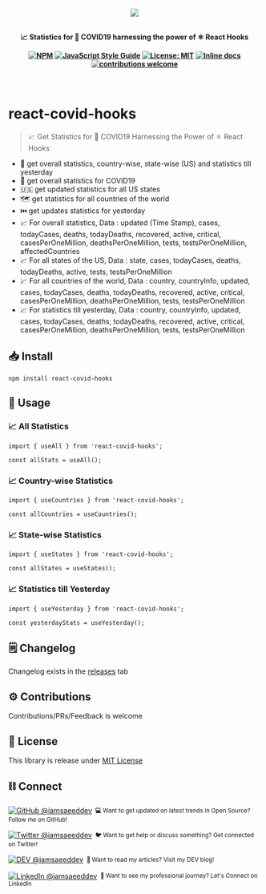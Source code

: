 <h4 align="center">
    <a href="https://github.com/iamsaeeddev/react-covid-hooks">
        <img src="https://raw.githubusercontent.com/iamsaeeddev/react-covid-hooks/master/logo.png">
    </a>

<br/>
<br/>

📈 Statistics for 🦠 COVID19 harnessing the power of ⚛️ React Hooks

[![NPM](https://img.shields.io/npm/v/react-covid-hooks.svg)](https://www.npmjs.com/package/react-covid-hooks) [![JavaScript Style Guide](https://img.shields.io/badge/code_style-standard-brightgreen.svg)](https://standardjs.com) [![License: MIT](https://img.shields.io/badge/License-MIT-yellow.svg)](https://opensource.org/licenses/MIT) [![Inline docs](http://inch-ci.org/github/iamsaeeddev/react-covid-hooks.svg?branch=master)](http://inch-ci.org/github/iamsaeeddev/react-covid-hooks) [![contributions welcome](https://img.shields.io/badge/contributions-welcome-brightgreen.svg?style=flat)](https://github.com/iamsaeeddev/react-covid-hooks/issues)
</h4>
<br/>


# react-covid-hooks
> 📈 Get Statistics for 🦠  COVID19 Harnessing the Power of  ⚛️ React Hooks

- 🚀 get overall statistics, country-wise, state-wise (US) and statistics till yesterday
- 🦠 get overall statistics for COVID19
- 🇺🇸 get updated statistics for all US states
- 🗺️ get statistics for all countries of the world 
- ⏮️ get updates statistics for yesterday
- 📈 For overall statistics, Data : updated (Time Stamp), cases, todayCases, deaths, todayDeaths, recovered, active, critical, casesPerOneMillion, deathsPerOneMillion, tests, testsPerOneMillion, affectedCountries
- 📈 For all states of the US, Data : state, cases, todayCases, deaths, todayDeaths, active, tests, testsPerOneMillion
- 📈 For all countries of the world, Data : country, countryInfo, updated, cases, todayCases, deaths, todayDeaths, recovered, active, critical, casesPerOneMillion, deathsPerOneMillion, tests, testsPerOneMillion
- 📈 For statistics till yesterday, Data : country, countryInfo, updated, cases, todayCases, deaths, todayDeaths, recovered, active, critical, casesPerOneMillion, deathsPerOneMillion, tests, testsPerOneMillion



## 📥 Install

```
npm install react-covid-hooks
```


## 💅 Usage

### 📈 All Statistics

```
import { useAll } from 'react-covid-hooks';

const allStats = useAll();
```


### 📈 Country-wise Statistics

```
import { useCountries } from 'react-covid-hooks';

const allCountries = useCountries();
```


### 📈 State-wise Statistics 

```
import { useStates } from 'react-covid-hooks';

const allStates = useStates();
```


### 📈 Statistics till Yesterday

```
import { useYesterday } from 'react-covid-hooks';

const yesterdayStats = useYesterday();
```



## 🗒️ Changelog

Changelog exists in the [releases](https://github.com/iamsaeeddev/react-covid-hooks/releases) tab



## ⚙️ Contributions

Contributions/PRs/Feedback is welcome



## 📔 License

This library is release under [MIT License](https://github.com/iamsaeeddev/react-covid-hooks/blob/master/LICENSE)



## ⛓️ Connect

<div align="left">
    <p><a href="https://github.com/iamsaeeddev"><img alt="GitHub @iamsaeeddev" align="center" src="https://img.shields.io/badge/GITHUB-gray.svg?colorB=6cc644&colorA=6cc644&style=flat" /></a>&nbsp;<small><strong> 💻 </strong> Want to get updated on latest trends in Open Source? Follow me on GitHub!</small></p>
    <p><a href="https://twitter.com/iamsaeeddev/"><img alt="Twitter @iamsaeeddev" align="center" src="https://img.shields.io/badge/TWITTER-gray.svg?colorB=1da1f2&colorA=1da1f2&style=flat" /></a>&nbsp;<small><strong> 🐦 </strong> Want to get help or discuss something? Get connected on Twitter!</small></p>
    <p><a href="https://dev.to/iamsaeeddev"><img alt="DEV @iamsaeeddev" align="center" src="https://img.shields.io/badge/MY%20BLOG-gray.svg?colorB=4D2AFF&colorA=4D2AFF&style=flat" /></a>&nbsp;<small><strong> 📖 </strong> Want to read my articles? Visit my DEV blog!</small></p>
    <p><a href="https://www.linkedin.com/in/iamsaeeddev/"><img alt="LinkedIn @iamsaeeddev" align="center" src="https://img.shields.io/badge/LINKEDIN-gray.svg?colorB=0077b5&colorA=0077b5&style=flat" /></a>&nbsp;<small><strong> 🏢 </strong> Want to see my professional journey? Let's Connect on LinkedIn</small></p>
</div>

<br>